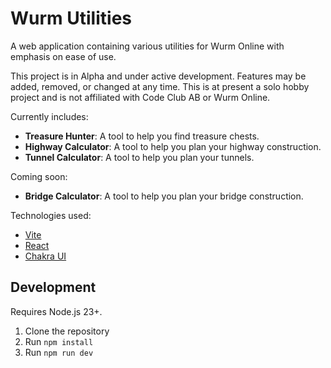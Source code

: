 # Wurm Utilities

A web application containing various utilities for Wurm Online with emphasis on ease of use.

This project is in Alpha and under active development. Features may be added, removed, or changed at any time.
This is at present a solo hobby project and is not affiliated with Code Club AB or Wurm Online.

Currently includes:
- **Treasure Hunter**: A tool to help you find treasure chests.
- **Highway Calculator**: A tool to help you plan your highway construction.
- **Tunnel Calculator**: A tool to help you plan your tunnels.

Coming soon:
- **Bridge Calculator**: A tool to help you plan your bridge construction.

Technologies used:
- [Vite](https://vitejs.dev/)
- [React](https://reactjs.org/)
- [Chakra UI](https://chakra-ui.com/)

## Development

Requires Node.js 23+.

1. Clone the repository
2. Run `npm install`
3. Run `npm run dev`
